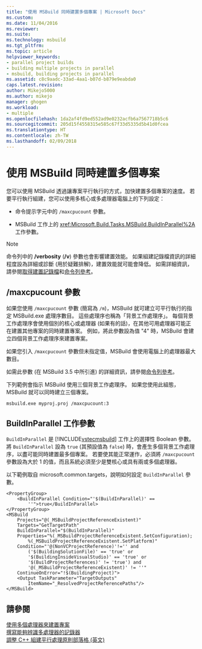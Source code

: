```yaml
---
title: "使用 MSBuild 同時建置多個專案 | Microsoft Docs"
ms.custom: 
ms.date: 11/04/2016
ms.reviewer: 
ms.suite: 
ms.technology: msbuild
ms.tgt_pltfrm: 
ms.topic: article
helpviewer_keywords:
- parallel project builds
- building multiple projects in parallel
- msbuild, building projects in parallel
ms.assetid: c8c9aadc-33ad-4aa1-b07d-b879e9eabda0
caps.latest.revision: 
author: Mikejo5000
ms.author: mikejo
manager: ghogen
ms.workload:
- multiple
ms.openlocfilehash: 1da2af4fd9ed552ad9e0232acfb6a7567718b5c6
ms.sourcegitcommit: 205d15f4558315e585c67f33d5335d5b41d0fcea
ms.translationtype: HT
ms.contentlocale: zh-TW
ms.lasthandoff: 02/09/2018
---
```

# <a name="building-multiple-projects-in-parallel-with-msbuild"></a>使用 MSBuild 同時建置多個專案
您可以使用 MSBuild 透過讓專案平行執行的方式，加快建置多個專案的速度。 若要平行執行組建，您可以使用多核心或多處理器電腦上的下列設定：  
  
-   命令提示字元中的 `/maxcpucount` 參數。  
  
-   MSBuild 工作上的 <xref:Microsoft.Build.Tasks.MSBuild.BuildInParallel%2A> 工作參數。  
  
> [!NOTE]
>  命令列中的 **/verbosity** (**/v**) 參數也會影響建置效能。 如果組建記錄檔資訊的詳細程度設為詳細或診斷 (用於疑難排解)，建置效能就可能會降低。 如需詳細資訊，請參閱[取得建置記錄檔](../msbuild/obtaining-build-logs-with-msbuild.md)和[命令列參考](../msbuild/msbuild-command-line-reference.md)。  
  
## <a name="maxcpucount-switch"></a>/maxcpucount 參數  
 如果您使用 `/maxcpucount` 參數 (簡寫為 `/m`)，MSBuild 就可建立可平行執行的指定 MSBuild.exe 處理序數目。 這些處理序也稱為「背景工作處理序」。 每個背景工作處理序會使用個別的核心或處理器 (如果有的話)，在其他可用處理器可能正在建置其他專案的同時建置專案。 例如，將此參數設為值 "4" 時，MSBuild 會建立四個背景工作處理序來建置專案。  
  
 如果您引入 `/maxcpucount` 參數但未指定值，MSBuild 會使用電腦上的處理器最大數目。  
  
 如需此參數 (在 MSBuild 3.5 中所引進) 的詳細資訊，請參閱[命令列參考](../msbuild/msbuild-command-line-reference.md)。  
  
 下列範例會指示 MSBuild 使用三個背景工作處理序。 如果您使用此組態，MSBuild 就可以同時建立三個專案。  
  
```  
msbuild.exe myproj.proj /maxcpucount:3  
```  
  
## <a name="buildinparallel-task-parameter"></a>BuildInParallel 工作參數  
 `BuildInParallel` 是 [!INCLUDE[vstecmsbuild](../extensibility/internals/includes/vstecmsbuild_md.md)] 工作上的選擇性 Boolean 參數。 將 `BuildInParallel` 設為 `true` (其預設值為 `false`) 時，會產生多個背景工作處理序，以盡可能同時建置最多個專案。 若要使其能正常運作，必須將 `/maxcpucount` 參數設為大於 1 的值，而且系統必須至少是雙核心或具有兩或多個處理器。  
  
 以下範例取自 microsoft.common.targets，說明如何設定 `BuildInParallel` 參數。  
  
```  
<PropertyGroup>  
    <BuildInParallel Condition="'$(BuildInParallel)' ==   
        ''">true</BuildInParallel>  
</PropertyGroup>  
<MSBuild  
    Projects="@(_MSBuildProjectReferenceExistent)"  
    Targets="GetTargetPath"  
    BuildInParallel="$(BuildInParallel)"  
    Properties="%(_MSBuildProjectReferenceExistent.SetConfiguration);   
        %(_MSBuildProjectReferenceExistent.SetPlatform)"  
    Condition="'@(NonVCProjectReference)'!='' and   
        ('$(BuildingSolutionFile)' == 'true' or   
        '$(BuildingInsideVisualStudio)' == 'true' or   
        '$(BuildProjectReferences)' != 'true') and     
        '@(_MSBuildProjectReferenceExistent)' != ''"  
    ContinueOnError="!$(BuildingProject)">  
    <Output TaskParameter="TargetOutputs"   
        ItemName="_ResolvedProjectReferencePaths"/>  
</MSBuild>  
```  
  
## <a name="see-also"></a>請參閱  
 [使用多個處理器來建置專案](../msbuild/using-multiple-processors-to-build-projects.md)   
 [撰寫能夠辨識多處理器的記錄器](../msbuild/writing-multi-processor-aware-loggers.md)   
 [調整 C++ 組建平行處理原則部落格 (英文)](http://go.microsoft.com/fwlink/?LinkId=251457)
